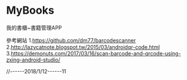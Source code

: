 # MyBooks

我的書櫃~書籍管理APP

參考網站
1.https://github.com/dm77/barcodescanner
2.http://lazycatnote.blogspot.tw/2015/03/androidqr-code.html
3.https://demonuts.com/2017/03/16/scan-barcode-and-qrcode-using-zxing-android-studio/

//------2018/1/12------11

